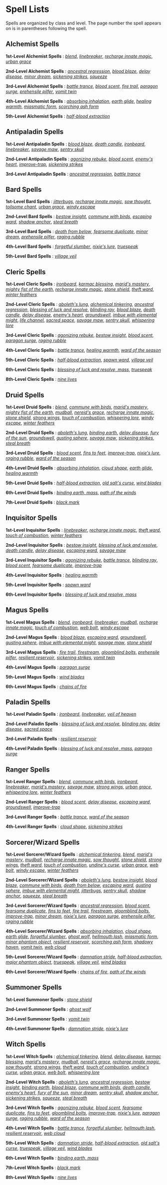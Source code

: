 # Spell Lists

Spells are organized by class and level. The page number the spell appears on is in parentheses following the spell.

## Alchemist Spells

**1st-Level Alchemist Spells** : [_blend_](/pathfinderRPG/prd/advancedRaceGuide/coreRaces/elves.html#_blend), [_linebreaker_](/pathfinderRPG/prd/advancedRaceGuide/coreRaces/halfOrcs.html#_linebreaker), [_recharge innate magic_](/pathfinderRPG/prd/advancedRaceGuide/coreRaces/gnomes.html#_recharge-innate-magic), [_urban grace_](/pathfinderRPG/prd/advancedRaceGuide/coreRaces/halfElves.html#_urban-grace)

**2nd-Level Alchemist Spells** : [_ancestral regression_](/pathfinderRPG/prd/advancedRaceGuide/featuredRaces/drow.html#_ancestral-regression), [_blood blaze_](/pathfinderRPG/prd/advancedRaceGuide/featuredRaces/orcs.html#_blood-blaze), [_delay disease_](/pathfinderRPG/prd/advancedRaceGuide/featuredRaces/ratfolk.html#_delay-disease), [_minor dream_](/pathfinderRPG/prd/advancedRaceGuide/coreRaces/gnomes.html#_minor-dream), [_sickening strikes_](/pathfinderRPG/prd/advancedRaceGuide/featuredRaces/ratfolk.html#_sickening-strikes), [_squeeze_](/pathfinderRPG/prd/advancedRaceGuide/uncommonRaces/vishkanyas.html#_squeeze)

**3rd-Level Alchemist Spells** : [_battle trance_](/pathfinderRPG/prd/advancedRaceGuide/coreRaces/halfOrcs.html#_battle-trance), [_blood scent_](/pathfinderRPG/prd/advancedRaceGuide/featuredRaces/orcs.html#_blood-scent), [_fire trail_](/pathfinderRPG/prd/advancedRaceGuide/featuredRaces/goblins.html#_fire-trail), [_paragon surge_](/pathfinderRPG/prd/advancedRaceGuide/coreRaces/halfElves.html#_paragon-surge), [_prehensile pilfer_](/pathfinderRPG/prd/advancedRaceGuide/uncommonRaces/vanaras.html#_prehensile-pilfer), [_vomit twin_](/pathfinderRPG/prd/advancedRaceGuide/featuredRaces/goblins.html#_vomit-twin)

**4th-Level Alchemist Spells** : [_absorbing inhalation_](/pathfinderRPG/prd/advancedRaceGuide/featuredRaces/sylphs.html#_absorbing-inhalation), [_earth glide_](/pathfinderRPG/prd/advancedRaceGuide/uncommonRaces/svirfneblins.html#_earth-glide), [_healing warmth_](/pathfinderRPG/prd/advancedRaceGuide/featuredRaces/ifrits.html#_healing-warmth), [_miasmatic form_](/pathfinderRPG/prd/advancedRaceGuide/featuredRaces/sylphs.html#_miasmatic-form), [_scorching ash form_](/pathfinderRPG/prd/advancedRaceGuide/featuredRaces/ifrits.html#_scorching-ash-form)

**5th-Level Alchemist Spells** : [_half-blood extraction_](/pathfinderRPG/prd/advancedRaceGuide/coreRaces/halfOrcs.html#_half-blood-extraction)

## Antipaladin Spells

**1st-Level Antipaladin Spells** : [_blood blaze_](/pathfinderRPG/prd/advancedRaceGuide/featuredRaces/orcs.html#_blood-blaze), [_death candle_](/pathfinderRPG/prd/advancedRaceGuide/featuredRaces/ifrits.html#_death-candle), [_ironbeard_](/pathfinderRPG/prd/advancedRaceGuide/coreRaces/dwarves.html#_ironbeard), [_linebreaker_](/pathfinderRPG/prd/advancedRaceGuide/coreRaces/halfOrcs.html#_linebreaker), [_savage maw_](/pathfinderRPG/prd/advancedRaceGuide/coreRaces/halfOrcs.html#_savage-maw), [_sentry skull_](/pathfinderRPG/prd/advancedRaceGuide/featuredRaces/orcs.html#_sentry-skull)

**2nd-Level Antipaladin Spells** : [_agonizing rebuke_](/pathfinderRPG/prd/advancedRaceGuide/featuredRaces/hobgoblins.html#_agonizing-rebuke), [_blood scent_](/pathfinderRPG/prd/advancedRaceGuide/featuredRaces/orcs.html#_blood-scent), [_enemy's heart_](/pathfinderRPG/prd/advancedRaceGuide/featuredRaces/orcs.html#_enemy's-heart), [_improve-trap_](/pathfinderRPG/prd/advancedRaceGuide/featuredRaces/kobolds.html#_improve-trap), [_sickening strikes_](/pathfinderRPG/prd/advancedRaceGuide/featuredRaces/ratfolk.html#_sickening-strikes)

**3rd-Level Antipaladin Spells** : [_ancestral regression_](/pathfinderRPG/prd/advancedRaceGuide/featuredRaces/drow.html#_ancestral-regression), [_battle trance_](/pathfinderRPG/prd/advancedRaceGuide/coreRaces/halfOrcs.html#_battle-trance)

## Bard Spells

**1st-Level Bard Spells** : [_jitterbugs_](/pathfinderRPG/prd/advancedRaceGuide/coreRaces/gnomes.html#_jitterbugs), [_recharge innate magic_](/pathfinderRPG/prd/advancedRaceGuide/coreRaces/gnomes.html#_recharge-innate-magic), [_sow thought_](/pathfinderRPG/prd/advancedRaceGuide/uncommonRaces/changelings.html#_sow-thought), [_toilsome chant_](/pathfinderRPG/prd/advancedRaceGuide/coreRaces/dwarves.html#_toilsome-chant), [_urban grace_](/pathfinderRPG/prd/advancedRaceGuide/coreRaces/halfElves.html#_urban-grace), [_windy escape_](/pathfinderRPG/prd/advancedRaceGuide/featuredRaces/sylphs.html#_windy-escape)

**2nd-Level Bard Spells** : [_bestow insight_](/pathfinderRPG/prd/advancedRaceGuide/coreRaces/humans.html#_bestow-insight), [_commune with birds_](/pathfinderRPG/prd/advancedRaceGuide/featuredRaces/tengus.html#_commune-with-birds), [_escaping ward_](/pathfinderRPG/prd/advancedRaceGuide/coreRaces/halflings.html#_escaping-ward), [_shadow anchor_](/pathfinderRPG/prd/advancedRaceGuide/uncommonRaces/wayangs.html#_shadow-anchor), [_steal breath_](/pathfinderRPG/prd/advancedRaceGuide/featuredRaces/catfolk.html#_steal-breath)

**3rd-Level Bard Spells** : [_death from below_](/pathfinderRPG/prd/advancedRaceGuide/coreRaces/gnomes.html#_death-from-below), [_fearsome duplicate_](/pathfinderRPG/prd/advancedRaceGuide/coreRaces/halflings.html#_fearsome-duplicate), [_minor dream_](/pathfinderRPG/prd/advancedRaceGuide/coreRaces/gnomes.html#_minor-dream), [_prehensile pilfer_](/pathfinderRPG/prd/advancedRaceGuide/uncommonRaces/vanaras.html#_prehensile-pilfer), [_raging rubble_](/pathfinderRPG/prd/advancedRaceGuide/featuredRaces/oreads.html#_raging-rubble)

**4th-Level Bard Spells** : [_forgetful slumber_](/pathfinderRPG/prd/advancedRaceGuide/coreRaces/halfElves.html#_forgetful-slumber), [_nixie's lure_](/pathfinderRPG/prd/advancedRaceGuide/featuredRaces/undines.html#_nixie's-lure), [_truespeak_](/pathfinderRPG/prd/advancedRaceGuide/featuredRaces/aasimars.html#_truespeak)

**5th-Level Bard Spells** : [_village veil_](/pathfinderRPG/prd/advancedRaceGuide/coreRaces/halflings.html#_village-veil)

## Cleric Spells

**1st-Level Cleric Spells** : [_ironbeard_](/pathfinderRPG/prd/advancedRaceGuide/coreRaces/dwarves.html#_ironbeard), [_karmac blessing_](/pathfinderRPG/prd/advancedRaceGuide/uncommonRaces/samsarans.html#_karmac-blessing), [_marid's mastery_](/pathfinderRPG/prd/advancedRaceGuide/featuredRaces/undines.html#_marid's-mastery), [_mighty fist of the earth_](/pathfinderRPG/prd/advancedRaceGuide/featuredRaces/oreads.html#_mighty-fist-of-the-earth), [_recharge innate magic_](/pathfinderRPG/prd/advancedRaceGuide/coreRaces/gnomes.html#_recharge-innate-magic), [_stone shield_](/pathfinderRPG/prd/advancedRaceGuide/featuredRaces/oreads.html#_stone-shield), [_theft ward_](/pathfinderRPG/prd/advancedRaceGuide/featuredRaces/tengus.html#_theft-ward), [_winter feathers_](/pathfinderRPG/prd/advancedRaceGuide/featuredRaces/tengus.html#_winter-feathers)

**2nd-Level Cleric Spells** : [_aboleth's lung_](/pathfinderRPG/prd/advancedRaceGuide/uncommonRaces/gillmen.html#_aboleth's-lung), [_alchemical tinkering_](/pathfinderRPG/prd/advancedRaceGuide/featuredRaces/ratfolk.html#_alchemical-tinkering), [_ancestral regression_](/pathfinderRPG/prd/advancedRaceGuide/featuredRaces/drow.html#_ancestral-regression), [_blessing of luck and resolve_](/pathfinderRPG/prd/advancedRaceGuide/coreRaces/halflings.html#_blessing-of-luck-and-resolve), [_blinding ray_](/pathfinderRPG/prd/advancedRaceGuide/featuredRaces/dhampirs.html#_blinding-ray), [_blood blaze_](/pathfinderRPG/prd/advancedRaceGuide/featuredRaces/orcs.html#_blood-blaze), [_death candle_](/pathfinderRPG/prd/advancedRaceGuide/featuredRaces/ifrits.html#_death-candle), [_delay disease_](/pathfinderRPG/prd/advancedRaceGuide/featuredRaces/ratfolk.html#_delay-disease), [_enemy's heart_](/pathfinderRPG/prd/advancedRaceGuide/featuredRaces/orcs.html#_enemy's-heart), [_groundswell_](/pathfinderRPG/prd/advancedRaceGuide/coreRaces/dwarves.html#_groundswell), [_imbue with elemental might_](/pathfinderRPG/prd/advancedRaceGuide/uncommonRaces/sulis.html#_imbue-with-elemental-might), [_life channel_](/pathfinderRPG/prd/advancedRaceGuide/featuredRaces/dhampirs.html#_life-channel), [_sacred space_](/pathfinderRPG/prd/advancedRaceGuide/featuredRaces/aasimars.html#_sacred-space), [_savage maw_](/pathfinderRPG/prd/advancedRaceGuide/coreRaces/halfOrcs.html#_savage-maw), [_sentry skull_](/pathfinderRPG/prd/advancedRaceGuide/featuredRaces/orcs.html#_sentry-skull), [_whispering lore_](/pathfinderRPG/prd/advancedRaceGuide/coreRaces/elves.html#_whispering-lore)

**3rd-Level Cleric Spells** : [_agonizing rebuke_](/pathfinderRPG/prd/advancedRaceGuide/featuredRaces/hobgoblins.html#_agonizing-rebuke), [_bestow insight_](/pathfinderRPG/prd/advancedRaceGuide/coreRaces/humans.html#_bestow-insight), [_blood scent_](/pathfinderRPG/prd/advancedRaceGuide/featuredRaces/orcs.html#_blood-scent), [_paragon surge_](/pathfinderRPG/prd/advancedRaceGuide/coreRaces/halfElves.html#_paragon-surge), [_raging rubble_](/pathfinderRPG/prd/advancedRaceGuide/featuredRaces/oreads.html#_raging-rubble)

**4th-Level Cleric Spells** : [_battle trance_](/pathfinderRPG/prd/advancedRaceGuide/coreRaces/halfOrcs.html#_battle-trance), [_healing warmth_](/pathfinderRPG/prd/advancedRaceGuide/featuredRaces/ifrits.html#_healing-warmth), [_ward of the season_](/pathfinderRPG/prd/advancedRaceGuide/coreRaces/elves.html#_ward-of-the-season)

**5th-Level Cleric Spells** : [_half-blood extraction_](/pathfinderRPG/prd/advancedRaceGuide/coreRaces/halfOrcs.html#_half-blood-extraction), [_spawn ward_](/pathfinderRPG/prd/advancedRaceGuide/featuredRaces/dhampirs.html#_spawn-ward), [_village veil_](/pathfinderRPG/prd/advancedRaceGuide/coreRaces/halflings.html#_village-veil)

**6th-Level Cleric Spells** : [_blessing of luck and resolve, mass_](/pathfinderRPG/prd/advancedRaceGuide/coreRaces/halflings.html#_blessing-of-luck-and-resolve,-mass), [_truespeak_](/pathfinderRPG/prd/advancedRaceGuide/featuredRaces/aasimars.html#_truespeak)

**8th-Level Cleric Spells** : [_nine lives_](/pathfinderRPG/prd/advancedRaceGuide/featuredRaces/catfolk.html#_nine-lives)

## Druid Spells

**1st-Level Druid Spells** : [_blend_](/pathfinderRPG/prd/advancedRaceGuide/coreRaces/elves.html#_blend), [_commune with birds_](/pathfinderRPG/prd/advancedRaceGuide/featuredRaces/tengus.html#_commune-with-birds), [_marid's mastery_](/pathfinderRPG/prd/advancedRaceGuide/featuredRaces/undines.html#_marid's-mastery), [_mighty fist of the earth_](/pathfinderRPG/prd/advancedRaceGuide/featuredRaces/oreads.html#_mighty-fist-of-the-earth), [_mudball_](/pathfinderRPG/prd/advancedRaceGuide/featuredRaces/goblins.html#_mudball), [_nereid's grace_](/pathfinderRPG/prd/advancedRaceGuide/featuredRaces/undines.html#_nereid's-grace), [_recharge innate magic_](/pathfinderRPG/prd/advancedRaceGuide/coreRaces/gnomes.html#_recharge-innate-magic), [_stone shield_](/pathfinderRPG/prd/advancedRaceGuide/featuredRaces/oreads.html#_stone-shield), [_strong wings_](/pathfinderRPG/prd/advancedRaceGuide/uncommonRaces/strix.html#_strong-wings), [_touch of combustion_](/pathfinderRPG/prd/advancedRaceGuide/featuredRaces/ifrits.html#_touch-of-combustion), [_whispering lore_](/pathfinderRPG/prd/advancedRaceGuide/coreRaces/elves.html#_whispering-lore), [_windy escape_](/pathfinderRPG/prd/advancedRaceGuide/featuredRaces/sylphs.html#_windy-escape), [_winter feathers_](/pathfinderRPG/prd/advancedRaceGuide/featuredRaces/tengus.html#_winter-feathers)

**2nd-Level Druid Spells** : [_aboleth's lung_](/pathfinderRPG/prd/advancedRaceGuide/uncommonRaces/gillmen.html#_aboleth's-lung), [_binding earth_](/pathfinderRPG/prd/advancedRaceGuide/featuredRaces/oreads.html#_binding-earth), [_delay disease_](/pathfinderRPG/prd/advancedRaceGuide/featuredRaces/ratfolk.html#_delay-disease), [_fury of the sun_](/pathfinderRPG/prd/advancedRaceGuide/featuredRaces/ifrits.html#_fury-of-the-sun), [_groundswell_](/pathfinderRPG/prd/advancedRaceGuide/coreRaces/dwarves.html#_groundswell), [_gusting sphere_](/pathfinderRPG/prd/advancedRaceGuide/featuredRaces/sylphs.html#_gusting-sphere), [_savage maw_](/pathfinderRPG/prd/advancedRaceGuide/coreRaces/halfOrcs.html#_savage-maw), [_sickening strikes_](/pathfinderRPG/prd/advancedRaceGuide/featuredRaces/ratfolk.html#_sickening-strikes), [_steal breath_](/pathfinderRPG/prd/advancedRaceGuide/featuredRaces/catfolk.html#_steal-breath)

**3rd-Level Druid Spells** : [_blood scent_](/pathfinderRPG/prd/advancedRaceGuide/featuredRaces/orcs.html#_blood-scent), [_fins to feet_](/pathfinderRPG/prd/advancedRaceGuide/uncommonRaces/merfolk.html#_fins-to-feet), [_improve-trap_](/pathfinderRPG/prd/advancedRaceGuide/featuredRaces/kobolds.html#_improve-trap), [_nixie's lure_](/pathfinderRPG/prd/advancedRaceGuide/featuredRaces/undines.html#_nixie's-lure), [_raging rubble_](/pathfinderRPG/prd/advancedRaceGuide/featuredRaces/oreads.html#_raging-rubble), [_ward of the season_](/pathfinderRPG/prd/advancedRaceGuide/coreRaces/elves.html#_ward-of-the-season)

**4th-Level Druid Spells** : [_absorbing inhalation_](/pathfinderRPG/prd/advancedRaceGuide/featuredRaces/sylphs.html#_absorbing-inhalation), [_cloud shape_](/pathfinderRPG/prd/advancedRaceGuide/featuredRaces/sylphs.html#_cloud-shape), [_earth glide_](/pathfinderRPG/prd/advancedRaceGuide/uncommonRaces/svirfneblins.html#_earth-glide), [_healing warmth_](/pathfinderRPG/prd/advancedRaceGuide/featuredRaces/ifrits.html#_healing-warmth)

**5th-Level Druid Spells** : [_half-blood extraction_](/pathfinderRPG/prd/advancedRaceGuide/coreRaces/halfOrcs.html#_half-blood-extraction), [_old salt's curse_](/pathfinderRPG/prd/advancedRaceGuide/coreRaces/humans.html#_old-salt's-curse), [_wind blades_](/pathfinderRPG/prd/advancedRaceGuide/featuredRaces/sylphs.html#_wind-blades)

**6th-Level Druid Spells** : [_binding earth, mass_](/pathfinderRPG/prd/advancedRaceGuide/featuredRaces/oreads.html#_binding-earth,-mass), [_path of the winds_](/pathfinderRPG/prd/advancedRaceGuide/featuredRaces/sylphs.html#_path-of-the-winds)

**7th-Level Druid Spells** : [_black mark_](/pathfinderRPG/prd/advancedRaceGuide/coreRaces/humans.html#_black-mark)

## Inquisitor Spells

**1st-Level Inquisitor Spells** : [_linebreaker_](/pathfinderRPG/prd/advancedRaceGuide/coreRaces/halfOrcs.html#_linebreaker), [_recharge innate magic_](/pathfinderRPG/prd/advancedRaceGuide/coreRaces/gnomes.html#_recharge-innate-magic), [_theft ward_](/pathfinderRPG/prd/advancedRaceGuide/featuredRaces/tengus.html#_theft-ward), [_touch of combustion_](/pathfinderRPG/prd/advancedRaceGuide/featuredRaces/ifrits.html#_touch-of-combustion), [_winter feathers_](/pathfinderRPG/prd/advancedRaceGuide/featuredRaces/tengus.html#_winter-feathers)

**2nd-Level Inquisitor Spells** : [_bestow insight_](/pathfinderRPG/prd/advancedRaceGuide/coreRaces/humans.html#_bestow-insight), [_blessing of luck and resolve_](/pathfinderRPG/prd/advancedRaceGuide/coreRaces/halflings.html#_blessing-of-luck-and-resolve), [_death candle_](/pathfinderRPG/prd/advancedRaceGuide/featuredRaces/ifrits.html#_death-candle), [_delay disease_](/pathfinderRPG/prd/advancedRaceGuide/featuredRaces/ratfolk.html#_delay-disease), [_escaping ward_](/pathfinderRPG/prd/advancedRaceGuide/coreRaces/halflings.html#_escaping-ward), [_savage maw_](/pathfinderRPG/prd/advancedRaceGuide/coreRaces/halfOrcs.html#_savage-maw)

**3rd-Level Inquisitor Spells** : [_agonizing rebuke_](/pathfinderRPG/prd/advancedRaceGuide/featuredRaces/hobgoblins.html#_agonizing-rebuke), [_battle trance_](/pathfinderRPG/prd/advancedRaceGuide/coreRaces/halfOrcs.html#_battle-trance), [_blinding ray_](/pathfinderRPG/prd/advancedRaceGuide/featuredRaces/dhampirs.html#_blinding-ray), [_blood scent_](/pathfinderRPG/prd/advancedRaceGuide/featuredRaces/orcs.html#_blood-scent), [_fearsome duplicate_](/pathfinderRPG/prd/advancedRaceGuide/coreRaces/halflings.html#_fearsome-duplicate), [_improve-trap_](/pathfinderRPG/prd/advancedRaceGuide/featuredRaces/kobolds.html#_improve-trap)

**4th-Level Inquisitor Spells** : [_healing warmth_](/pathfinderRPG/prd/advancedRaceGuide/featuredRaces/ifrits.html#_healing-warmth)

**5th-Level Inquisitor Spells** : [_spawn ward_](/pathfinderRPG/prd/advancedRaceGuide/featuredRaces/dhampirs.html#_spawn-ward)

**6th-Level Inquisitor Spells** : [_blessing of luck and resolve, mass_](/pathfinderRPG/prd/advancedRaceGuide/coreRaces/halflings.html#_blessing-of-luck-and-resolve,-mass)

## Magus Spells

**1st-Level Magus Spells** : [_blend_](/pathfinderRPG/prd/advancedRaceGuide/coreRaces/elves.html#_blend), [_ironbeard_](/pathfinderRPG/prd/advancedRaceGuide/coreRaces/dwarves.html#_ironbeard), [_linebreaker_](/pathfinderRPG/prd/advancedRaceGuide/coreRaces/halfOrcs.html#_linebreaker), [_mudball_](/pathfinderRPG/prd/advancedRaceGuide/featuredRaces/goblins.html#_mudball), [_recharge innate magic_](/pathfinderRPG/prd/advancedRaceGuide/coreRaces/gnomes.html#_recharge-innate-magic), [_touch of combustion_](/pathfinderRPG/prd/advancedRaceGuide/featuredRaces/ifrits.html#_touch-of-combustion), [_web bolt_](/pathfinderRPG/prd/advancedRaceGuide/featuredRaces/drow.html#_web-bolt), [_windy escape_](/pathfinderRPG/prd/advancedRaceGuide/featuredRaces/sylphs.html#_windy-escape)

**2nd-Level Magus Spells** : [_blood blaze_](/pathfinderRPG/prd/advancedRaceGuide/featuredRaces/orcs.html#_blood-blaze), [_escaping ward_](/pathfinderRPG/prd/advancedRaceGuide/coreRaces/halflings.html#_escaping-ward), [_groundswell_](/pathfinderRPG/prd/advancedRaceGuide/coreRaces/dwarves.html#_groundswell), [_gusting sphere_](/pathfinderRPG/prd/advancedRaceGuide/featuredRaces/sylphs.html#_gusting-sphere), [_imbue with elemental might_](/pathfinderRPG/prd/advancedRaceGuide/uncommonRaces/sulis.html#_imbue-with-elemental-might), [_savage maw_](/pathfinderRPG/prd/advancedRaceGuide/coreRaces/halfOrcs.html#_savage-maw), [_stone shield_](/pathfinderRPG/prd/advancedRaceGuide/featuredRaces/oreads.html#_stone-shield)

**3rd-Level Magus Spells** : [_fire trail_](/pathfinderRPG/prd/advancedRaceGuide/featuredRaces/goblins.html#_fire-trail), [_firestream_](/pathfinderRPG/prd/advancedRaceGuide/featuredRaces/ifrits.html#_firestream), [_gloomblind bolts_](/pathfinderRPG/prd/advancedRaceGuide/featuredRaces/fetchlings.html#_gloomblind-bolts), [_prehensile pilfer_](/pathfinderRPG/prd/advancedRaceGuide/uncommonRaces/vanaras.html#_prehensile-pilfer), [_resilient reservoir_](/pathfinderRPG/prd/advancedRaceGuide/coreRaces/halfElves.html#_resilient-reservoir), [_sickening strikes_](/pathfinderRPG/prd/advancedRaceGuide/featuredRaces/ratfolk.html#_sickening-strikes), [_vomit twin_](/pathfinderRPG/prd/advancedRaceGuide/featuredRaces/goblins.html#_vomit-twin)

**4th-Level Magus Spells** : [_paragon surge_](/pathfinderRPG/prd/advancedRaceGuide/coreRaces/halfElves.html#_paragon-surge)

**5th-Level Magus Spells** : [_wind blades_](/pathfinderRPG/prd/advancedRaceGuide/featuredRaces/sylphs.html#_wind-blades)

**6th-Level Magus Spells** : [_chains of fire_](/pathfinderRPG/prd/advancedRaceGuide/featuredRaces/ifrits.html#_chains-of-fire)

## Paladin Spells

**1st-Level Paladin Spells** : [_ironbeard_](/pathfinderRPG/prd/advancedRaceGuide/coreRaces/dwarves.html#_ironbeard), [_linebreaker_](/pathfinderRPG/prd/advancedRaceGuide/coreRaces/halfOrcs.html#_linebreaker), [_veil of heaven_](/pathfinderRPG/prd/advancedRaceGuide/featuredRaces/aasimars.html#_veil-of-heaven)

**2nd-Level Paladin Spells** : [_blessing of luck and resolve_](/pathfinderRPG/prd/advancedRaceGuide/coreRaces/halflings.html#_blessing-of-luck-and-resolve), [_blinding ray_](/pathfinderRPG/prd/advancedRaceGuide/featuredRaces/dhampirs.html#_blinding-ray), [_delay disease_](/pathfinderRPG/prd/advancedRaceGuide/featuredRaces/ratfolk.html#_delay-disease), [_sacred space_](/pathfinderRPG/prd/advancedRaceGuide/featuredRaces/aasimars.html#_sacred-space)

**3rd-Level Paladin Spells** : [_resilient reservoir_](/pathfinderRPG/prd/advancedRaceGuide/coreRaces/halfElves.html#_resilient-reservoir)

**4th-Level Paladin Spells** : [_blessing of luck and resolve, mass_](/pathfinderRPG/prd/advancedRaceGuide/coreRaces/halflings.html#_blessing-of-luck-and-resolve,-mass), [_paragon surge_](/pathfinderRPG/prd/advancedRaceGuide/coreRaces/halfElves.html#_paragon-surge)

## Ranger Spells

**1st-Level Ranger Spells** : [_blend_](/pathfinderRPG/prd/advancedRaceGuide/coreRaces/elves.html#_blend), [_commune with birds_](/pathfinderRPG/prd/advancedRaceGuide/featuredRaces/tengus.html#_commune-with-birds), [_ironbeard_](/pathfinderRPG/prd/advancedRaceGuide/coreRaces/dwarves.html#_ironbeard), [_linebreaker_](/pathfinderRPG/prd/advancedRaceGuide/coreRaces/halfOrcs.html#_linebreaker), [_marid's mastery_](/pathfinderRPG/prd/advancedRaceGuide/featuredRaces/undines.html#_marid's-mastery), [_savage maw_](/pathfinderRPG/prd/advancedRaceGuide/coreRaces/halfOrcs.html#_savage-maw), [_strong wings_](/pathfinderRPG/prd/advancedRaceGuide/uncommonRaces/strix.html#_strong-wings), [_urban grace_](/pathfinderRPG/prd/advancedRaceGuide/coreRaces/halfElves.html#_urban-grace), [_whispering lore_](/pathfinderRPG/prd/advancedRaceGuide/coreRaces/elves.html#_whispering-lore), [_winter feathers_](/pathfinderRPG/prd/advancedRaceGuide/featuredRaces/tengus.html#_winter-feathers)

**2nd-Level Ranger Spells** : [_blood scent_](/pathfinderRPG/prd/advancedRaceGuide/featuredRaces/orcs.html#_blood-scent), [_delay disease_](/pathfinderRPG/prd/advancedRaceGuide/featuredRaces/ratfolk.html#_delay-disease), [_escaping ward_](/pathfinderRPG/prd/advancedRaceGuide/coreRaces/halflings.html#_escaping-ward), [_groundswell_](/pathfinderRPG/prd/advancedRaceGuide/coreRaces/dwarves.html#_groundswell), [_improve-trap_](/pathfinderRPG/prd/advancedRaceGuide/featuredRaces/kobolds.html#_improve-trap)

**3rd-Level Ranger Spells** : [_battle trance_](/pathfinderRPG/prd/advancedRaceGuide/coreRaces/halfOrcs.html#_battle-trance), [_ward of the season_](/pathfinderRPG/prd/advancedRaceGuide/coreRaces/elves.html#_ward-of-the-season)

**4th-Level Ranger Spells** : [_cloud shape_](/pathfinderRPG/prd/advancedRaceGuide/featuredRaces/sylphs.html#_cloud-shape), [_sickening strikes_](/pathfinderRPG/prd/advancedRaceGuide/featuredRaces/ratfolk.html#_sickening-strikes)

## Sorcerer/Wizard Spells

**1st-Level Sorcerer/Wizard Spells** : [_alchemical tinkering_](/pathfinderRPG/prd/advancedRaceGuide/featuredRaces/ratfolk.html#_alchemical-tinkering), [_blend_](/pathfinderRPG/prd/advancedRaceGuide/coreRaces/elves.html#_blend), [_marid's mastery_](/pathfinderRPG/prd/advancedRaceGuide/featuredRaces/undines.html#_marid's-mastery), [_mudball_](/pathfinderRPG/prd/advancedRaceGuide/featuredRaces/goblins.html#_mudball), [_recharge innate magic_](/pathfinderRPG/prd/advancedRaceGuide/coreRaces/gnomes.html#_recharge-innate-magic), [_sow thought_](/pathfinderRPG/prd/advancedRaceGuide/uncommonRaces/changelings.html#_sow-thought), [_stone shield_](/pathfinderRPG/prd/advancedRaceGuide/featuredRaces/oreads.html#_stone-shield), [_strong wings_](/pathfinderRPG/prd/advancedRaceGuide/uncommonRaces/strix.html#_strong-wings), [_theft ward_](/pathfinderRPG/prd/advancedRaceGuide/featuredRaces/tengus.html#_theft-ward), [_touch of combustion_](/pathfinderRPG/prd/advancedRaceGuide/featuredRaces/ifrits.html#_touch-of-combustion), [_undine's curse_](/pathfinderRPG/prd/advancedRaceGuide/featuredRaces/undines.html#_undine's-curse), [_urban grace_](/pathfinderRPG/prd/advancedRaceGuide/coreRaces/halfElves.html#_urban-grace), [_web bolt_](/pathfinderRPG/prd/advancedRaceGuide/featuredRaces/drow.html#_web-bolt), [_windy escape_](/pathfinderRPG/prd/advancedRaceGuide/featuredRaces/sylphs.html#_windy-escape), [_winter feathers_](/pathfinderRPG/prd/advancedRaceGuide/featuredRaces/tengus.html#_winter-feathers)

**2nd-Level Sorcerer/Wizard Spells** : [_aboleth's lung_](/pathfinderRPG/prd/advancedRaceGuide/uncommonRaces/gillmen.html#_aboleth's-lung), [_bestow insight_](/pathfinderRPG/prd/advancedRaceGuide/coreRaces/humans.html#_bestow-insight), [_blood blaze_](/pathfinderRPG/prd/advancedRaceGuide/featuredRaces/orcs.html#_blood-blaze), [_commune with birds_](/pathfinderRPG/prd/advancedRaceGuide/featuredRaces/tengus.html#_commune-with-birds), [_death from below_](/pathfinderRPG/prd/advancedRaceGuide/coreRaces/gnomes.html#_death-from-below), [_escaping ward_](/pathfinderRPG/prd/advancedRaceGuide/coreRaces/halflings.html#_escaping-ward), [_gusting sphere_](/pathfinderRPG/prd/advancedRaceGuide/featuredRaces/sylphs.html#_gusting-sphere), [_imbue with elemental might_](/pathfinderRPG/prd/advancedRaceGuide/uncommonRaces/sulis.html#_imbue-with-elemental-might), [_jitterbugs_](/pathfinderRPG/prd/advancedRaceGuide/coreRaces/gnomes.html#_jitterbugs), [_sentry skull_](/pathfinderRPG/prd/advancedRaceGuide/featuredRaces/orcs.html#_sentry-skull), [_shadow anchor_](/pathfinderRPG/prd/advancedRaceGuide/uncommonRaces/wayangs.html#_shadow-anchor), [_squeeze_](/pathfinderRPG/prd/advancedRaceGuide/uncommonRaces/vishkanyas.html#_squeeze), [_steal breath_](/pathfinderRPG/prd/advancedRaceGuide/featuredRaces/catfolk.html#_steal-breath)

**3rd-Level Sorcerer/Wizard Spells** : [_ancestral regression_](/pathfinderRPG/prd/advancedRaceGuide/featuredRaces/drow.html#_ancestral-regression), [_blood scent_](/pathfinderRPG/prd/advancedRaceGuide/featuredRaces/orcs.html#_blood-scent), [_fearsome duplicate_](/pathfinderRPG/prd/advancedRaceGuide/coreRaces/halflings.html#_fearsome-duplicate), [_fins to feet_](/pathfinderRPG/prd/advancedRaceGuide/uncommonRaces/merfolk.html#_fins-to-feet), [_fire trail_](/pathfinderRPG/prd/advancedRaceGuide/featuredRaces/goblins.html#_fire-trail), [_firestream_](/pathfinderRPG/prd/advancedRaceGuide/featuredRaces/ifrits.html#_firestream), [_gloomblind bolts_](/pathfinderRPG/prd/advancedRaceGuide/featuredRaces/fetchlings.html#_gloomblind-bolts), [_improve-trap_](/pathfinderRPG/prd/advancedRaceGuide/featuredRaces/kobolds.html#_improve-trap), [_minor dream_](/pathfinderRPG/prd/advancedRaceGuide/coreRaces/gnomes.html#_minor-dream), [_nixie's lure_](/pathfinderRPG/prd/advancedRaceGuide/featuredRaces/undines.html#_nixie's-lure), [_paragon surge_](/pathfinderRPG/prd/advancedRaceGuide/coreRaces/halfElves.html#_paragon-surge), [_prehensile pilfer_](/pathfinderRPG/prd/advancedRaceGuide/uncommonRaces/vanaras.html#_prehensile-pilfer), [_raging rubble_](/pathfinderRPG/prd/advancedRaceGuide/featuredRaces/oreads.html#_raging-rubble)

**4th-Level Sorcerer/Wizard Spells** : [_absorbing inhalation_](/pathfinderRPG/prd/advancedRaceGuide/featuredRaces/sylphs.html#_absorbing-inhalation), [_cloud shape_](/pathfinderRPG/prd/advancedRaceGuide/featuredRaces/sylphs.html#_cloud-shape), [_earth glide_](/pathfinderRPG/prd/advancedRaceGuide/uncommonRaces/svirfneblins.html#_earth-glide), [_forgetful slumber_](/pathfinderRPG/prd/advancedRaceGuide/coreRaces/halfElves.html#_forgetful-slumber), [_ghost wolf_](/pathfinderRPG/prd/advancedRaceGuide/coreRaces/halfOrcs.html#_ghost-wolf), [_hellmouth lash_](/pathfinderRPG/prd/advancedRaceGuide/featuredRaces/tieflings.html#_hellmouth-lash), [_miasmatic form_](/pathfinderRPG/prd/advancedRaceGuide/featuredRaces/sylphs.html#_miasmatic-form), [_minor phantom object_](/pathfinderRPG/prd/advancedRaceGuide/coreRaces/gnomes.html#_minor-phantom-object), [_resilient reservoir_](/pathfinderRPG/prd/advancedRaceGuide/coreRaces/halfElves.html#_resilient-reservoir), [_scorching ash form_](/pathfinderRPG/prd/advancedRaceGuide/featuredRaces/ifrits.html#_scorching-ash-form), [_shadowy haven_](/pathfinderRPG/prd/advancedRaceGuide/featuredRaces/fetchlings.html#_shadowy-haven), [_vomit twin_](/pathfinderRPG/prd/advancedRaceGuide/featuredRaces/goblins.html#_vomit-twin), [_web cloud_](/pathfinderRPG/prd/advancedRaceGuide/featuredRaces/drow.html#_web-cloud)

**5th-Level Sorcerer/Wizard Spells** : [_damnation stride_](/pathfinderRPG/prd/advancedRaceGuide/featuredRaces/tieflings.html#_damnation-stride), [_half-blood extraction_](/pathfinderRPG/prd/advancedRaceGuide/coreRaces/halfOrcs.html#_half-blood-extraction), [_major phantom object_](/pathfinderRPG/prd/advancedRaceGuide/coreRaces/gnomes.html#_major-phantom-object), [_truespeak_](/pathfinderRPG/prd/advancedRaceGuide/featuredRaces/aasimars.html#_truespeak), [_village veil_](/pathfinderRPG/prd/advancedRaceGuide/coreRaces/halflings.html#_village-veil), [_wind blades_](/pathfinderRPG/prd/advancedRaceGuide/featuredRaces/sylphs.html#_wind-blades)

**6th-Level Sorcerer/Wizard Spells** : [_chains of fire_](/pathfinderRPG/prd/advancedRaceGuide/featuredRaces/ifrits.html#_chains-of-fire), [_path of the winds_](/pathfinderRPG/prd/advancedRaceGuide/featuredRaces/sylphs.html#_path-of-the-winds)

## Summoner Spells

**1st-Level Summoner Spells** : [_stone shield_](/pathfinderRPG/prd/advancedRaceGuide/featuredRaces/oreads.html#_stone-shield)

**2nd-Level Summoner Spells** : [_ghost wolf_](/pathfinderRPG/prd/advancedRaceGuide/coreRaces/halfOrcs.html#_ghost-wolf)

**3rd-Level Summoner Spells** : [_vomit twin_](/pathfinderRPG/prd/advancedRaceGuide/featuredRaces/goblins.html#_vomit-twin)

**4th-Level Summoner Spells** : [_damnation stride_](/pathfinderRPG/prd/advancedRaceGuide/featuredRaces/tieflings.html#_damnation-stride), [_nixie's lure_](/pathfinderRPG/prd/advancedRaceGuide/featuredRaces/undines.html#_nixie's-lure)

## Witch Spells

**1st-Level Witch Spells** : [_alchemical tinkering_](/pathfinderRPG/prd/advancedRaceGuide/featuredRaces/ratfolk.html#_alchemical-tinkering), [_blend_](/pathfinderRPG/prd/advancedRaceGuide/coreRaces/elves.html#_blend), [_delay disease_](/pathfinderRPG/prd/advancedRaceGuide/featuredRaces/ratfolk.html#_delay-disease), [_karmac blessing_](/pathfinderRPG/prd/advancedRaceGuide/uncommonRaces/samsarans.html#_karmac-blessing), [_marid's mastery_](/pathfinderRPG/prd/advancedRaceGuide/featuredRaces/undines.html#_marid's-mastery), [_mudball_](/pathfinderRPG/prd/advancedRaceGuide/featuredRaces/goblins.html#_mudball), [_nereid's grace_](/pathfinderRPG/prd/advancedRaceGuide/featuredRaces/undines.html#_nereid's-grace), [_recharge innate magic_](/pathfinderRPG/prd/advancedRaceGuide/coreRaces/gnomes.html#_recharge-innate-magic), [_sow thought_](/pathfinderRPG/prd/advancedRaceGuide/uncommonRaces/changelings.html#_sow-thought), [_strong wings_](/pathfinderRPG/prd/advancedRaceGuide/uncommonRaces/strix.html#_strong-wings), [_theft ward_](/pathfinderRPG/prd/advancedRaceGuide/featuredRaces/tengus.html#_theft-ward), [_touch of combustion_](/pathfinderRPG/prd/advancedRaceGuide/featuredRaces/ifrits.html#_touch-of-combustion), [_undine's curse_](/pathfinderRPG/prd/advancedRaceGuide/featuredRaces/undines.html#_undine's-curse), [_urban grace_](/pathfinderRPG/prd/advancedRaceGuide/coreRaces/halfElves.html#_urban-grace), [_web bolt_](/pathfinderRPG/prd/advancedRaceGuide/featuredRaces/drow.html#_web-bolt), [_whispering lore_](/pathfinderRPG/prd/advancedRaceGuide/coreRaces/elves.html#_whispering-lore)

**2nd-Level Witch Spells** : [_aboleth's lung_](/pathfinderRPG/prd/advancedRaceGuide/uncommonRaces/gillmen.html#_aboleth's-lung), [_ancestral regression_](/pathfinderRPG/prd/advancedRaceGuide/featuredRaces/drow.html#_ancestral-regression), [_bestow insight_](/pathfinderRPG/prd/advancedRaceGuide/coreRaces/humans.html#_bestow-insight), [_binding earth_](/pathfinderRPG/prd/advancedRaceGuide/featuredRaces/oreads.html#_binding-earth), [_blood blaze_](/pathfinderRPG/prd/advancedRaceGuide/featuredRaces/orcs.html#_blood-blaze), [_commune with birds_](/pathfinderRPG/prd/advancedRaceGuide/featuredRaces/tengus.html#_commune-with-birds), [_death candle_](/pathfinderRPG/prd/advancedRaceGuide/featuredRaces/ifrits.html#_death-candle), [_enemy's heart_](/pathfinderRPG/prd/advancedRaceGuide/featuredRaces/orcs.html#_enemy's-heart), [_fury of the sun_](/pathfinderRPG/prd/advancedRaceGuide/featuredRaces/ifrits.html#_fury-of-the-sun), [_minor dream_](/pathfinderRPG/prd/advancedRaceGuide/coreRaces/gnomes.html#_minor-dream), [_sentry skull_](/pathfinderRPG/prd/advancedRaceGuide/featuredRaces/orcs.html#_sentry-skull), [_shadow anchor_](/pathfinderRPG/prd/advancedRaceGuide/uncommonRaces/wayangs.html#_shadow-anchor), [_sickening strikes_](/pathfinderRPG/prd/advancedRaceGuide/featuredRaces/ratfolk.html#_sickening-strikes), [_squeeze_](/pathfinderRPG/prd/advancedRaceGuide/uncommonRaces/vishkanyas.html#_squeeze), [_steal breath_](/pathfinderRPG/prd/advancedRaceGuide/featuredRaces/catfolk.html#_steal-breath)

**3rd-Level Witch Spells** : [_agonizing rebuke_](/pathfinderRPG/prd/advancedRaceGuide/featuredRaces/hobgoblins.html#_agonizing-rebuke), [_blood scent_](/pathfinderRPG/prd/advancedRaceGuide/featuredRaces/orcs.html#_blood-scent), [_fearsome duplicate_](/pathfinderRPG/prd/advancedRaceGuide/coreRaces/halflings.html#_fearsome-duplicate), [_fins to feet_](/pathfinderRPG/prd/advancedRaceGuide/uncommonRaces/merfolk.html#_fins-to-feet), [_gloomblind bolts_](/pathfinderRPG/prd/advancedRaceGuide/featuredRaces/fetchlings.html#_gloomblind-bolts), [_improve-trap_](/pathfinderRPG/prd/advancedRaceGuide/featuredRaces/kobolds.html#_improve-trap), [_nixie's lure_](/pathfinderRPG/prd/advancedRaceGuide/featuredRaces/undines.html#_nixie's-lure), [_paragon surge_](/pathfinderRPG/prd/advancedRaceGuide/coreRaces/halfElves.html#_paragon-surge), [_raging rubble_](/pathfinderRPG/prd/advancedRaceGuide/featuredRaces/oreads.html#_raging-rubble), [_ward of the season_](/pathfinderRPG/prd/advancedRaceGuide/coreRaces/elves.html#_ward-of-the-season)

**4th-Level Witch Spells** : [_battle trance_](/pathfinderRPG/prd/advancedRaceGuide/coreRaces/halfOrcs.html#_battle-trance), [_forgetful slumber_](/pathfinderRPG/prd/advancedRaceGuide/coreRaces/halfElves.html#_forgetful-slumber), [_hellmouth lash_](/pathfinderRPG/prd/advancedRaceGuide/featuredRaces/tieflings.html#_hellmouth-lash), [_resilient reservoir_](/pathfinderRPG/prd/advancedRaceGuide/coreRaces/halfElves.html#_resilient-reservoir), [_web cloud_](/pathfinderRPG/prd/advancedRaceGuide/featuredRaces/drow.html#_web-cloud)

**5th-Level Witch Spells** : [_damnation stride_](/pathfinderRPG/prd/advancedRaceGuide/featuredRaces/tieflings.html#_damnation-stride), [_half-blood extraction_](/pathfinderRPG/prd/advancedRaceGuide/coreRaces/halfOrcs.html#_half-blood-extraction), [_old salt's curse_](/pathfinderRPG/prd/advancedRaceGuide/coreRaces/humans.html#_old-salt's-curse), [_truespeak_](/pathfinderRPG/prd/advancedRaceGuide/featuredRaces/aasimars.html#_truespeak), [_village veil_](/pathfinderRPG/prd/advancedRaceGuide/coreRaces/halflings.html#_village-veil), [_wind blades_](/pathfinderRPG/prd/advancedRaceGuide/featuredRaces/sylphs.html#_wind-blades)

**6th-Level Witch Spells** : [_binding earth, mass_](/pathfinderRPG/prd/advancedRaceGuide/featuredRaces/oreads.html#_binding-earth,-mass)

**7th-Level Witch Spells** : [_black mark_](/pathfinderRPG/prd/advancedRaceGuide/coreRaces/humans.html#_black-mark)

**8th-Level Witch Spells** : [_nine lives_](/pathfinderRPG/prd/advancedRaceGuide/featuredRaces/catfolk.html#_nine-lives)

